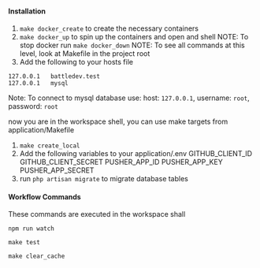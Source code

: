 #### Installation

1. `make docker_create` to create the necessary containers
2. `make docker_up` to spin up the containers and open and shell
NOTE: To stop docker run `make docker_down`
NOTE: To see all  commands at this level, look at Makefile in the project root
3. Add the following to your hosts file
```
127.0.0.1	battledev.test
127.0.0.1   mysql
```
Note: To connect to mysql database use: host: `127.0.0.1`, username: `root`, password: `root`

now you are in the workspace shell, you can use make targets from application/Makefile
1. `make create_local`
2. Add the following variables to your application/.env
GITHUB_CLIENT_ID
GITHUB_CLIENT_SECRET
PUSHER_APP_ID
PUSHER_APP_KEY
PUSHER_APP_SECRET
3. run `php artisan migrate` to migrate database tables

#### Workflow Commands
These commands are executed in the workspace shall

`npm run watch`

`make test`

`make clear_cache`
